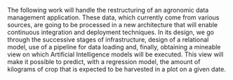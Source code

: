 The following work will handle the restructuring of an agronomic data management application. These data, which currently come from various sources, are going to be processed in a new architecture that will enable continuous integration and deployment techniques. In its design, we go through the successive stages of infrastructure, design of a relational model, use of a pipeline for data loading and, finally, obtaining a mineable view on which Artificial Intelligence models will be executed. This view will make it possible to predict, with a regression model, the amount of kilograms of crop that is expected to be harvested in a plot on a given date.

<p style="page-break-after: always;">&nbsp;</p>